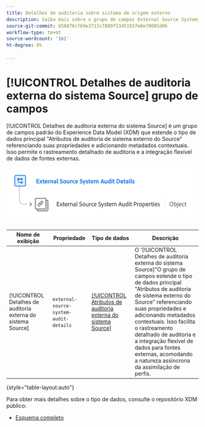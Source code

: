 ```yaml
---
title: Detalhes de auditoria sobre sistema de origem externo
description: Saiba mais sobre o grupo de campos External Source System Audit Details Experience Data Model (XDM).
source-git-commit: 656070cf69e3713c7889f53d51937e0e70085d96
workflow-type: tm+mt
source-wordcount: '161'
ht-degree: 6%

---
```


# [!UICONTROL Detalhes de auditoria externa do sistema Source] grupo de campos

[!UICONTROL Detalhes de auditoria externa do sistema Source] é um grupo de campos padrão do Experience Data Model (XDM) que estende o tipo de dados principal &quot;Atributos de auditoria de sistema externo do Source&quot; referenciando suas propriedades e adicionando metadados contextuais. Isso permite o rastreamento detalhado de auditoria e a integração flexível de dados de fontes externas.

![Um diagrama de esquema do grupo de campos Detalhes de Auditoria do Sistema Source Externo.](../../images/field-groups/shared/external-source-system-audit-details.png)

| Nome de exibição | Propriedade | Tipo de dados | Descrição |
| -------------------------------------------------| ---------------------------------------- | --------- | --- |
| [!UICONTROL Detalhes de auditoria externa do sistema Source] | `external-source-system-audit-details` | [[!UICONTROL Atributos de auditoria externa do sistema Source]](../../data-types/external-source-system-audit-attributes.md) | O &#39;[!UICONTROL Detalhes de auditoria externa do sistema Source]&quot;O grupo de campos estende o tipo de dados principal &quot;Atributos de auditoria de sistema externo do Source&quot; referenciando suas propriedades e adicionando metadados contextuais. Isso facilita o rastreamento detalhado de auditoria e a integração flexível de dados para fontes externas, acomodando a natureza assíncrona da assimilação de perfis. |

{style="table-layout:auto"}

Para obter mais detalhes sobre o tipo de dados, consulte o repositório XDM público:

* [Esquema completo](https://github.com/adobe/xdm/blob/master/docs/reference/fieldgroups/shared/external-source-system-audit-details.schema.json)